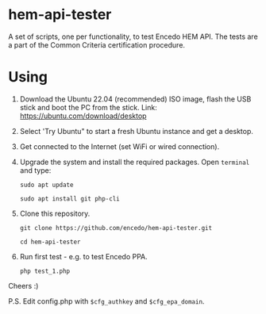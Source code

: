 hem-api-tester
=======

A set of scripts, one per functionality, to test Encedo HEM API. The tests are a part of the Common Criteria certification procedure.


Using
=====

1. Download the Ubuntu 22.04 (recommended) ISO image, flash the USB stick and boot the PC from the stick. Link: https://ubuntu.com/download/desktop 

2. Select 'Try Ubuntu" to start a fresh Ubuntu instance and get a desktop.

3. Get connected to the Internet (set WiFi or wired connection).

3. Upgrade the system and install the required packages. Open `terminal` and type:

   `sudo apt update`
     
   `sudo apt install git php-cli`

4. Clone this repository.

   `git clone https://github.com/encedo/hem-api-tester.git`
   
   `cd hem-api-tester`

5. Run first test - e.g. to test Encedo PPA.

   `php test_1.php`

Cheers :)



P.S. Edit config.php with `$cfg_authkey` and `$cfg_epa_domain`.

